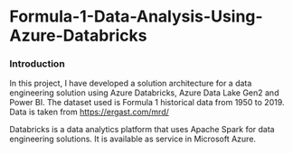 # Formula-1-Data-Analysis-Using-Azure-Databricks

### Introduction
In this project, I have developed a solution architecture for a data engineering solution using Azure Databricks, Azure Data Lake Gen2 and Power BI. The dataset used is Formula 1 historical data from 1950 to 2019. Data is taken from https://ergast.com/mrd/

Databricks is a data analytics platform that uses Apache Spark for data engineering solutions. It is available as service in Microsoft Azure.
